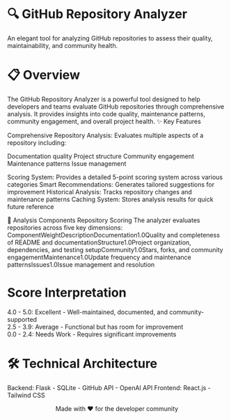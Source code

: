 # 🔍 GitHub Repository Analyzer

An elegant tool for analyzing GitHub repositories to assess their quality, maintainability, and community health.

# 📋 Overview
The GitHub Repository Analyzer is a powerful tool designed to help developers and teams evaluate GitHub repositories through comprehensive analysis. It provides insights into code quality, maintenance patterns, community engagement, and overall project health.
✨ Key Features

Comprehensive Repository Analysis: Evaluates multiple aspects of a repository including:

Documentation quality
Project structure
Community engagement
Maintenance patterns
Issue management


Scoring System: Provides a detailed 5-point scoring system across various categories
Smart Recommendations: Generates tailored suggestions for improvement
Historical Analysis: Tracks repository changes and maintenance patterns
Caching System: Stores analysis results for quick future reference

🔬 Analysis Components
Repository Scoring
The analyzer evaluates repositories across five key dimensions:
ComponentWeightDescriptionDocumentation1.0Quality and completeness of README and documentationStructure1.0Project organization, dependencies, and testing setupCommunity1.0Stars, forks, and community engagementMaintenance1.0Update frequency and maintenance patternsIssues1.0Issue management and resolution

# Score Interpretation

4.0 - 5.0: Excellent - Well-maintained, documented, and community-supported  
2.5 - 3.9: Average - Functional but has room for improvement  
0.0 - 2.4: Needs Work - Requires significant improvements

# 🛠 Technical Architecture
Backend:   Flask - SQLite - GitHub API - OpenAI API
Frontend:  React.js - Tailwind CSS 


<p align="center">Made with ❤️ for the developer community</p>

